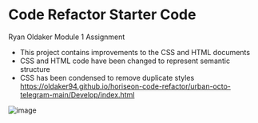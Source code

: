# Code Refactor Starter Code
Ryan Oldaker
Module 1 Assignment

- This project contains improvements to the CSS and HTML documents
- CSS and HTML code have been changed to represent semantic structure
- CSS has been condensed to remove duplicate styles
https://oldaker94.github.io/horiseon-code-refactor/urban-octo-telegram-main/Develop/index.html



![image](https://user-images.githubusercontent.com/119629342/208338039-9b0a0ea0-0f4d-4397-abb3-2f744db58fa2.png)
